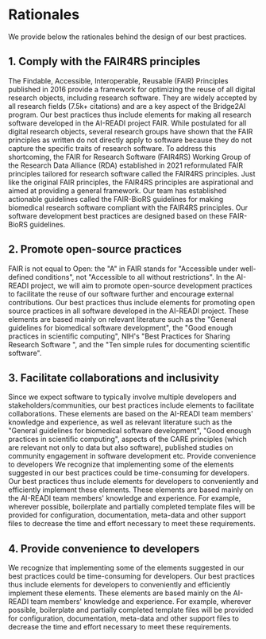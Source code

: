 # Rationales

We provide below the rationales behind the design of our best practices.

## 1. Comply with the FAIR4RS principles

The Findable, Accessible, Interoperable, Reusable (FAIR) Principles published in 2016 provide a framework for optimizing the reuse of all digital research objects, including research software. They are widely accepted by all research fields (7.5k+ citations) and are a key aspect of the Bridge2AI program. Our best practices thus include elements for making all research software developed in the AI-READI project FAIR. While postulated for all digital research objects, several research groups have shown that the FAIR principles as written do not directly apply to software because they do not capture the specific traits of research software. To address this shortcoming, the FAIR for Research Software (FAIR4RS) Working Group of the Research Data Alliance (RDA) established in 2021 reformulated FAIR principles tailored for research software called the FAIR4RS principles. Just like the original FAIR principles, the FAIR4RS principles are aspirational and aimed at providing a general framework. Our team has established actionable guidelines called the FAIR-BioRS guidelines for making biomedical research software compliant with the FAIR4RS principles. Our software development best practices are designed based on these FAIR-BioRS guidelines.

## 2. Promote open-source practices

FAIR is not equal to Open: the "A" in FAIR stands for "Accessible under well-defined conditions", not "Accessible to all without restrictions". In the AI-READI project, we will aim to promote open-source development practices to facilitate the reuse of our software further and encourage external contributions. Our best practices thus include elements for promoting open source practices in all software developed in the AI-READI project. These elements are based mainly on relevant literature such as the "General guidelines for biomedical software development", the "Good enough practices in scientific computing", NIH's "Best Practices for Sharing Research Software ", and the "Ten simple rules for documenting scientific software".

## 3. Facilitate collaborations and inclusivity

Since we expect software to typically involve multiple developers and stakeholders/communities, our best practices include elements to facilitate collaborations. These elements are based on the AI-READI team members' knowledge and experience, as well as relevant literature such as the "General guidelines for biomedical software development", "Good enough practices in scientific computing", aspects of the CARE principles (which are relevant not only to data but also software), published studies on community engagement in software development etc.
Provide convenience to developers
We recognize that implementing some of the elements suggested in our best practices could be time-consuming for developers. Our best practices thus include elements for developers to conveniently and efficiently implement these elements. These elements are based mainly on the AI-READI team members' knowledge and experience. For example, wherever possible, boilerplate and partially completed template files will be provided for configuration, documentation, meta-data and other support files to decrease the time and effort necessary to meet these requirements.

## 4. Provide convenience to developers
We recognize that implementing some of the elements suggested in our best practices could be time-consuming for developers. Our best practices thus include elements for developers to conveniently and efficiently implement these elements. These elements are based mainly on the AI-READI team members' knowledge and experience. For example, wherever possible, boilerplate and partially completed template files will be provided for configuration, documentation, meta-data and other support files to decrease the time and effort necessary to meet these requirements.

